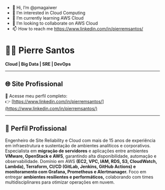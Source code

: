 - 👋 Hi, I’m @pmagaiwer
- 👀 I’m interested in Cloud Computing
- 🌱 I’m currently learning AWS Cloud
- 💞️ I’m looking to collaborate on AWS Cloud
- 📫 How to reach me https://www.linkedin.com/in/pierremsantos/

<!---
pmagaiwer/pmagaiwer is a ✨ special ✨ repository because its `README.md` (this file) appears on your GitHub profile.
You can click the Preview link to take a look at your changes.
--->


# 👨‍💻 Pierre Santos

**Cloud | Big Data | SRE | DevOps**

---

## 🌐 Site Profissional

📎 Acesse meu perfil completo:  
👉 [https://www.linkedin.com/in/pierremsantos/](https://www.linkedin.com/in/pierremsantos/)

---

## 💼 Perfil Profissional

Engenheiro de Site Reliability e Cloud com mais de 15 anos de experiência em infraestrutura e sustentação de ambientes analíticos e corporativos. Especialista em **migração de servidores** e aplicações entre ambientes **VMware, OpenStack e AWS**, garantindo alta disponibilidade, automação e observabilidade.
Domínio em AWS **(EC2, VPC, IAM, RDS, S3, CloudWatch, Lambda), Terraform, CI/CD (GitLab, Jenkins, GitHub Actions) e monitoramento com Grafana, Prometheus e Alertmanager.**
Foco em entregar **ambientes resilientes e performáticos,** colaborando com times multidisciplinares para otimizar operações em nuvem.
